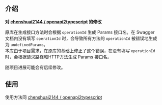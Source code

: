 ## 介绍

**对 [chenshuai2144 / openapi2typescript]([asd](https://github.com/chenshuai2144/openapi2typescript)) 的修改**  
  
原库在生成接口方法时会根据 `operationId` 生成 Params 接口名，在 Swagger 文档内没有填写 `operationId` 时，会导致所有方法的 `operationId` 被错误地生成为 `undefinedParams`。  
本库由于项目需求，在原库的基础上修正了这个错误，在没有填写 `operationId` 时，会根据请求路径和HTTP方法生成 Params 接口名。  
  
随项目进展可能会有后续修改。  

## 使用

使用方法同 [chenshuai2144 / openapi2typescript]([asd](https://github.com/chenshuai2144/openapi2typescript))  